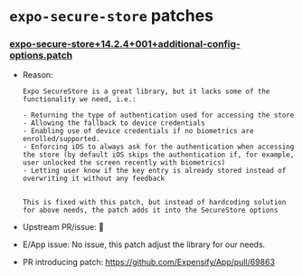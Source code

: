 # `expo-secure-store` patches

### [expo-secure-store+14.2.4+001+additional-config-options.patch](expo-secure-store+14.2.4+001+additional-config-options.patch)

- Reason:

    ```
    Expo SecureStore is a great library, but it lacks some of the functionality we need, i.e.:

    - Returning the type of authentication used for accessing the store
    - Allowing the fallback to device credentials
    - Enabling use of device credentials if no biometrics are enrolled/supported.
    - Enforcing iOS to always ask for the authentication when accessing the store (by default iOS skips the authentication if, for example, user unlocked the screen recently with biometrics)
    - Letting user know if the key entry is already stored instead of overwriting it without any feedback


    This is fixed with this patch, but instead of hardcoding solution for above needs, the patch adds it into the SecureStore options
    ```

- Upstream PR/issue: 🛑
- E/App issue: No issue, this patch adjust the library for our needs.
- PR introducing patch: https://github.com/Expensify/App/pull/69863